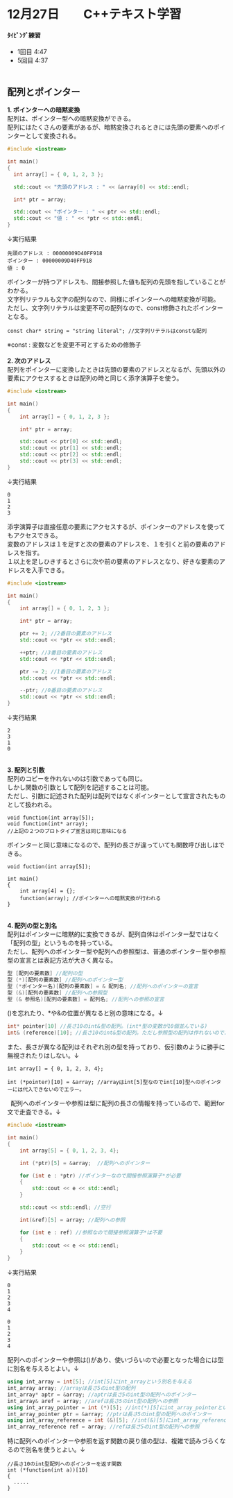 # 12月27日　　C++テキスト学習
#### ﾀｲﾋﾟﾝｸﾞ練習
- 1回目 4:47
- 5回目 4:37
&nbsp;  
&nbsp;  
## 配列とポインター
**1. ポインターへの暗黙変換**  
配列は、ポインター型への暗黙変換ができる。  
配列にはたくさんの要素があるが、暗黙変換されるときには先頭の要素へのポインターとして変換される。  
```配列の暗黙変換.cpp
#include <iostream>

int main()
{
  int array[] = { 0, 1, 2, 3 };

  std::cout << "先頭のアドレス : " << &array[0] << std::endl;

  int* ptr = array;

  std::cout << "ポインター : " << ptr << std::endl;
  std::cout << "値 : " << *ptr << std::endl;
}
```
↓実行結果
``` 
先頭のアドレス : 00000009D40FF918
ポインター : 00000009D40FF918
値 : 0
```
ポインターが持つアドレスも、間接参照した値も配列の先頭を指していることがわかる。  
文字列リテラルも文字の配列なので、同様にポインターへの暗黙変換が可能。  
ただし、文字列リテラルは変更不可の配列なので、const修飾されたポインターとなる。  
```
const char* string = "string literal"; //文字列リテラルはconstな配列
```
※const : 変数などを変更不可とするための修飾子  
&nbsp;  
**2. 次のアドレス**  
配列をポインターに変換したときは先頭の要素のアドレスとなるが、先頭以外の要素にアクセスするときは配列の時と同じく添字演算子を使う。  
```先頭以外の要素.cpp
#include <iostream>

int main()
{
	int array[] = { 0, 1, 2, 3 };

	int* ptr = array;

	std::cout << ptr[0] << std::endl;
	std::cout << ptr[1] << std::endl;
	std::cout << ptr[2] << std::endl;
	std::cout << ptr[3] << std::endl;
}
```
↓実行結果
```
0
1
2
3
```
添字演算子は直接任意の要素にアクセスするが、ポインターのアドレスを使ってもアクセスできる。  
変数のアドレスは１を足すと次の要素のアドレスを、１を引くと前の要素のアドレスを指す。  
１以上を足しひきするとさらに次や前の要素のアドレスとなり、好きな要素のアドレスを入手できる。  
``` 先頭以外のアドレス.cpp
#include <iostream>

int main()
{
	int array[] = { 0, 1, 2, 3 };

	int* ptr = array;

	ptr += 2; //2番目の要素のアドレス
	std::cout << *ptr << std::endl;

	++ptr; //3番目の要素のアドレス
	std::cout << *ptr << std::endl;

	ptr -= 2; //1番目の要素のアドレス
	std::cout << *ptr << std::endl;

	--ptr; //0番目の要素のアドレス
	std::cout << *ptr << std::endl;
}
```
↓実行結果
```
2
3
1
0
```
&nbsp;  
**3. 配列と引数**  
配列のコピーを作れないのは引数であっても同じ。  
しかし関数の引数として配列を記述することは可能。  
ただし、引数に記述された配列は配列ではなくポインターとして宣言されたものとして扱われる。  
```
void function(int array[5]);
void function(int* array);
//上記の２つのプロトタイプ宣言は同じ意味になる
```
ポインターと同じ意味になるので、配列の長さが違っていても関数呼び出しはできる。
```
void fuction(int array[5]);

int main()
{
	int array[4] = {};
	function(array); //ポインターへの暗黙変換が行われる
}
```
&nbsp;  
**4. 配列の型と別名**  
配列はポインターに暗黙的に変換できるが、配列自体はポインター型ではなく「配列の型」というものを持っている。  
ただし、配列へのポインター型や配列への参照型は、普通のポインター型や参照型の宣言とは表記方法が大きく異なる。  
```配列の型.cpp  
型 [配列の要素数] //配列の型
型 (*)[配列の要素数] //配列へのポインター型
型 (*ポインター名)[配列の要素数] = & 配列名; //配列へのポインターの宣言
型 (&)[配列の要素数] //配列への参照型
型 (& 参照名)[配列の要素数] = 配列名; //配列への参照の宣言
```
()を忘れたり、*や&の位置が異なると別の意味になる。↓
```a.cpp
int* pointer[10] //長さ10のint&型の配列。(int*型の変数が10個並んでいる)
int& (reference)[10]; //長さ10のint&型の配列。ただし参照型の配列は作れないのでエラーとなる。
```
また、長さが異なる配列はそれぞれ別の型を持っており、仮引数のように勝手に無視されたりはしない。↓  
```
int array[] = { 0, 1, 2, 3, 4};

int (*pointer)[10] = &array; //arrayはint[5]型なのでint[10]型へのポインターには代入できないのでエラー。
```
&nbsp;
配列へのポインターや参照は型に配列の長さの情報を持っているので、範囲for文で走査できる。↓
```配列のポインターと参照.cpp
#include <iostream>

int main()
{
	int array[5] = { 0, 1, 2, 3, 4};

	int (*ptr)[5] = &array;  //配列へのポインター

	for (int e : *ptr) //ポインターなので間接参照演算子*が必要
	{
		std::cout << e << std::endl;
	}

	std::cout << std::endl; //空行

	int(&ref)[5] = array; //配列への参照

	for (int e : ref) //参照なので間接参照演算子*は不要
	{
		std::cout << e << std::endl;
	}
}
```
↓実行結果
```
0
1
2
3
4

0
1
2
3
4
```
配列へのポインターや参照は()があり、使いづらいので必要となった場合には型に別名を与えるとよい。↓
```別名.cpp
using int_array = int[5]; //int[5]にint_arrayという別名を与える
int_array array; //arrayは長さ5のint型の配列
int_array* aptr = &array; //aptrは長さ5のint型の配列へのポインター
int_array& aref = array; //arefは長さ5のint型の配列への参照
using int_array_pointer = int (*)[5]; //int(*)[5]にint_array_pointerという別名を与える
int_array_pointer ptr = &array; //ptrは長さ5のint型の配列へのポインター
using int_array_reference = int (&)[5]; //int(&)[5]にint_array_referenceという別名を与える
int_array_reference ref = array; //refは長さ5のint型の配列への参照
```
特に配列へのポインターや参照を返す関数の戻り値の型は、複雑で読みづらくなるので別名を使うとよい。↓
```
//長さ10のint型配列へのポインターを返す関数
int (*function(int a))[10]
{
  .....
}
```
